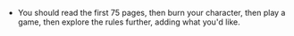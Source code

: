 - You should read the first 75 pages, then burn your character, then play a game, then explore the rules further, adding what you'd like.